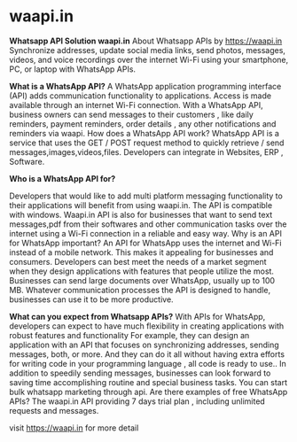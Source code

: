 # waapi.in

**Whatsapp API Solution waapi.in**
About Whatsapp APIs by https://waapi.in
Synchronize addresses, update social media links, send photos, messages, videos, and voice recordings over the internet Wi-Fi using your smartphone, PC, or laptop with WhatsApp APIs.

**What is a WhatsApp API?**
A WhatsApp application programming interface (API) adds communication functionality to applications. Access is made available through an internet Wi-Fi connection. With a WhatsApp API, business owners can send messages to their customers , like daily reminders, payment reminders, order details , any other notifications and reminders via waapi.
How does a WhatsApp API work?
WhatsApp API is a service that uses the GET / POST  request method to quickly retrieve / send  messages,images,videos,files. Developers can integrate in Websites, ERP , Software.

**Who is a WhatsApp API for?**

Developers that would like to add multi platform messaging functionality to their applications will benefit from using waapi.in. The API is compatible with windows.
Waapi.in API is also for businesses that want to send text messages,pdf from their softwares and other communication tasks over the internet using a Wi-Fi connection in a reliable and easy way.
Why is an API for WhatsApp important?
An API for WhatsApp uses the internet and Wi-Fi instead of a mobile network. This makes it appealing for businesses and consumers. Developers can best meet the needs of a market segment when they design applications with features that people utilize the most.
Businesses can send large documents over WhatsApp, usually up to 100 MB. Whatever communication processes the API is designed to handle, businesses can use it to be more productive.

**What can you expect from Whatsapp APIs?**
With APIs for WhatsApp, developers can expect to have much flexibility in creating applications with robust features and functionality For example, they can design an application with an API that focuses on synchronizing addresses, sending messages, both, or more. And they can do it all without having extra efforts for writing code in your programming language , all code is ready to use..
In addition to speedily sending messages, businesses can look forward to saving time accomplishing routine and special business tasks. 
You can start bulk whatsapp marketing through api.
Are there examples of free WhatsApp APIs?
The waapi.in API providing 7 days trial plan , including unlimited requests and messages.

visit https://waapi.in for more detail

